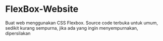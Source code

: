 # FlexBox-Website
Buat web menggunakan CSS Flexbox.
Source code terbuka untuk umum, sedikit kurang sempurna, jika ada yang ingin menyempurnakan, dipersilakan
